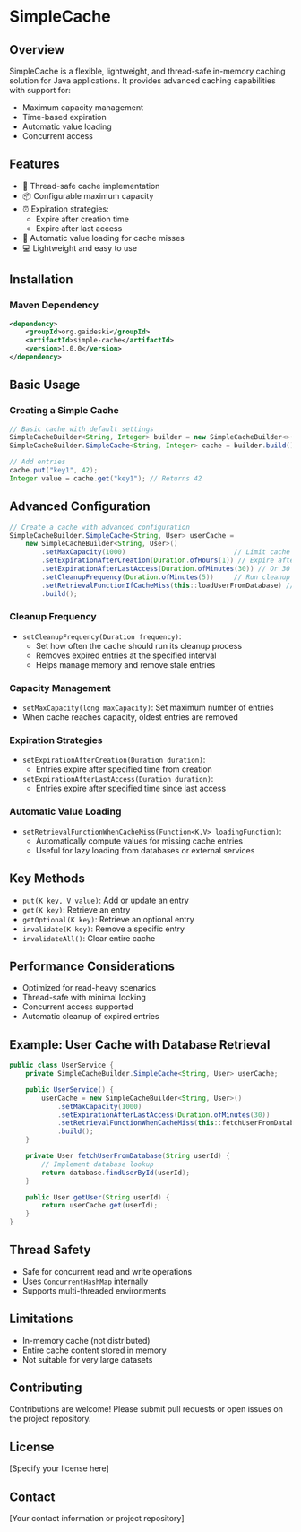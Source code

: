 # SimpleCache

## Overview

SimpleCache is a flexible, lightweight, and thread-safe in-memory caching solution for Java applications. It provides advanced caching capabilities with support for:
- Maximum capacity management
- Time-based expiration
- Automatic value loading
- Concurrent access

## Features

- 🚀 Thread-safe cache implementation
- 📦 Configurable maximum capacity
- ⏰ Expiration strategies:
    - Expire after creation time
    - Expire after last access
- 🔄 Automatic value loading for cache misses
- 💻 Lightweight and easy to use

## Installation

### Maven Dependency
```xml
<dependency>
    <groupId>org.gaideski</groupId>
    <artifactId>simple-cache</artifactId>
    <version>1.0.0</version>
</dependency>
```

## Basic Usage

### Creating a Simple Cache
```java
// Basic cache with default settings
SimpleCacheBuilder<String, Integer> builder = new SimpleCacheBuilder<>();
SimpleCacheBuilder.SimpleCache<String, Integer> cache = builder.build();

// Add entries
cache.put("key1", 42);
Integer value = cache.get("key1"); // Returns 42
```


## Advanced Configuration
```java
// Create a cache with advanced configuration
SimpleCacheBuilder.SimpleCache<String, User> userCache = 
    new SimpleCacheBuilder<String, User>()
        .setMaxCapacity(1000)                           // Limit cache size
        .setExpirationAfterCreation(Duration.ofHours(1)) // Expire after 1 hour
        .setExpirationAfterLastAccess(Duration.ofMinutes(30)) // Or 30 minutes after last access
        .setCleanupFrequency(Duration.ofMinutes(5))     // Run cleanup every 5 minutes
        .setRetrievalFunctionIfCacheMiss(this::loadUserFromDatabase) // Auto-load missing entries
        .build();
```

### Cleanup Frequency
- `setCleanupFrequency(Duration frequency)`:
    - Set how often the cache should run its cleanup process
    - Removes expired entries at the specified interval
    - Helps manage memory and remove stale entries

### Capacity Management
- `setMaxCapacity(long maxCapacity)`: Set maximum number of entries
- When cache reaches capacity, oldest entries are removed

### Expiration Strategies
- `setExpirationAfterCreation(Duration duration)`:
    - Entries expire after specified time from creation
- `setExpirationAfterLastAccess(Duration duration)`:
    - Entries expire after specified time since last access

### Automatic Value Loading
- `setRetrievalFunctionWhenCacheMiss(Function<K,V> loadingFunction)`:
    - Automatically compute values for missing cache entries
    - Useful for lazy loading from databases or external services

## Key Methods

- `put(K key, V value)`: Add or update an entry
- `get(K key)`: Retrieve an entry
- `getOptional(K key)`: Retrieve an optional entry
- `invalidate(K key)`: Remove a specific entry
- `invalidateAll()`: Clear entire cache

## Performance Considerations

- Optimized for read-heavy scenarios
- Thread-safe with minimal locking
- Concurrent access supported
- Automatic cleanup of expired entries

## Example: User Cache with Database Retrieval
```java
public class UserService {
    private SimpleCacheBuilder.SimpleCache<String, User> userCache;

    public UserService() {
        userCache = new SimpleCacheBuilder<String, User>()
            .setMaxCapacity(1000)
            .setExpirationAfterLastAccess(Duration.ofMinutes(30))
            .setRetrievalFunctionWhenCacheMiss(this::fetchUserFromDatabase)
            .build();
    }

    private User fetchUserFromDatabase(String userId) {
        // Implement database lookup
        return database.findUserById(userId);
    }

    public User getUser(String userId) {
        return userCache.get(userId);
    }
}
```

## Thread Safety

- Safe for concurrent read and write operations
- Uses `ConcurrentHashMap` internally
- Supports multi-threaded environments

## Limitations

- In-memory cache (not distributed)
- Entire cache content stored in memory
- Not suitable for very large datasets

## Contributing

Contributions are welcome! Please submit pull requests or open issues on the project repository.

## License

[Specify your license here]

## Contact

[Your contact information or project repository]

